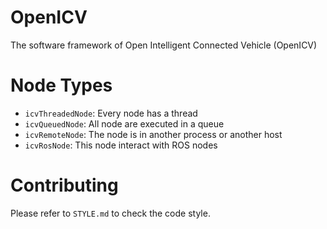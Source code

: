 # OpenICV
The software framework of Open Intelligent Connected Vehicle (OpenICV)

# Node Types
- `icvThreadedNode`: Every node has a thread
- `icvQueuedNode`: All node are executed in a queue
- `icvRemoteNode`: The node is in another process or another host
- `icvRosNode`: This node interact with ROS nodes

# Contributing
Please refer to `STYLE.md` to check the code style.
